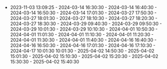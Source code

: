  - 2023-11-03 13:09:25 - 2024-03-14 16:30:30 - 2024-03-14 16:40:30 - 2024-03-14 16:50:30 - 2024-03-14 17:01:30 - 2024-03-27 17:50:30 - 2024-03-27 18:01:30 - 2024-03-27 18:10:30 - 2024-03-27 18:20:30 - 2024-03-27 18:30:30 - 2024-03-29 09:40:30 - 2024-03-29 09:50:30 - 2024-03-29 10:01:30 - 2024-03-29 10:10:30 - 2024-04-01 10:50:30 - 2024-04-01 11:01:30 - 2024-04-01 11:10:30 - 2024-04-01 11:20:30 - 2024-04-01 11:30:30 - 2024-04-01 11:40:30 - 2024-04-16 16:40:30 - 2024-04-16 16:50:30 - 2024-04-16 17:01:30 - 2024-04-16 17:10:30 - 2024-04-17 10:01:30 10:01:30 - 2025-04-02 14:50:30 - 2025-04-02 15:01:30 - 2025-04-02 15:10:30 - 2025-04-02 15:20:30 - 2025-04-02 15:30:30 - 2025-04-02 15:40:30